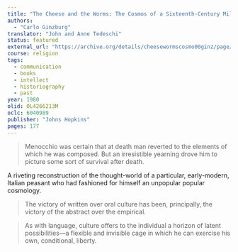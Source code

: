 ```yaml
---
title: "The Cheese and the Worms: The Cosmos of a Sixteenth-Century Miller"
authors:
  - "Carlo Ginzburg"
translator: "John and Anne Tedeschi"
status: featured
external_url: "https://archive.org/details/cheesewormscosmo00ginz/page/n4/mode/1up"
course: religion
tags:
  - communication
  - books
  - intellect
  - historiography
  - past
year: 1980
olid: OL4266213M
oclc: 6040989
publisher: "Johns Hopkins"
pages: 177
---
```


> Menocchio was certain that at death man reverted to the elements of which he was composed. But an irresistible yearning drove him to picture some sort of survival after death.

A riveting reconstruction of the thought-world of a particular, early-modern, Italian peasant who had fashioned for himself an unpopular popular cosmology.

> The victory of written over oral culture has been, principally, the victory of the abstract over the empirical.

> As with language, culture offers to the individual a horizon of latent possibilities—a flexible and invisible cage in which he can exercise his own, conditional, liberty.
